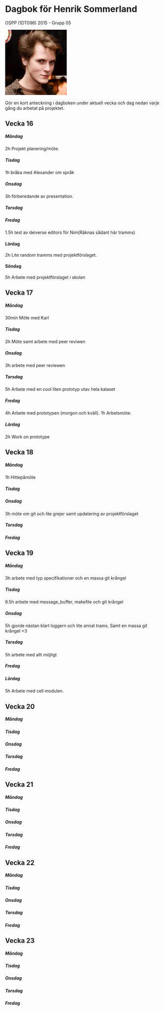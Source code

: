 # Dagbok för Henrik Sommerland

OSPP (1DT096) 2015 - Grupp 05

<img src="../images/henke.png" width="200">

Gör en kort anteckning i dagboken under aktuell vecka och dag nedan
varje gång du arbetat på projektet.

## Vecka 16

##### Måndag
2h
Projekt planering/möte.
##### Tisdag
1h bråka med Alexander om språk
##### Onsdag
3h förberedande av presentation.
##### Torsdag

##### Fredag
1.5h test av deiverse editors för Nim(Räknas sådant här tramms)

#### Lördag
2h Lite random tramms med projektförslaget.

#### Söndag
5h Arbete med projektförslaget i skolan

## Vecka 17

##### Måndag
30min Möte med Karl

##### Tisdag
2h Möte samt arbete med peer reviwen

##### Onsdag
3h arbete med peer reviewen

##### Torsdag
5h Arbete med en cool liten prototyp utav hela kalaset

##### Fredag
4h Arbete med prototypen (morgon och kväll).
1h Arbetsmöte.

##### Lördag
2h Work on prototype
## Vecka 18

##### Måndag
1h Hittepåmöte
##### Tisdag

##### Onsdag
3h möte om git och lite grejer samt updatering av projektförslaget
##### Torsdag

##### Fredag

## Vecka 19

##### Måndag
3h arbete med typ specifikationer och en massa git krångel
##### Tisdag
6.5h arbete med message_buffer, makefile och git krångel

##### Onsdag
5h gjorde nästan klart loggern och lite annat trams. Samt en massa git krångel <3

##### Torsdag
5h arbete med allt möjligt

##### Fredag

##### Lördag
5h Arbete med cell modulen.

## Vecka 20

##### Måndag

##### Tisdag

##### Onsdag

##### Torsdag

##### Fredag

## Vecka 21

##### Måndag

##### Tisdag

##### Onsdag

##### Torsdag

##### Fredag

## Vecka 22

##### Måndag

##### Tisdag

##### Onsdag

##### Torsdag

##### Fredag

## Vecka 23

##### Måndag

##### Tisdag

##### Onsdag

##### Torsdag

##### Fredag
